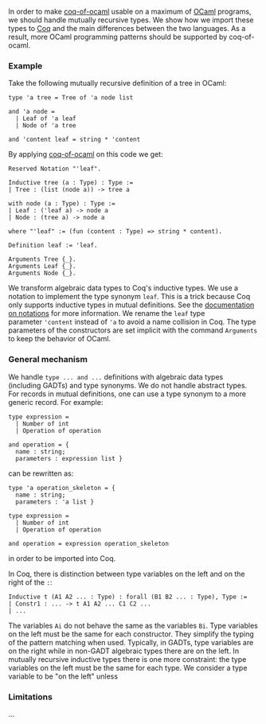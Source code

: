 In order to make&nbsp;[coq-of-ocaml](https://github.com/clarus/coq-of-ocaml) usable on a maximum of&nbsp;[OCaml](https://ocaml.org/) programs, we should handle mutually recursive types. We show how we import these types to&nbsp;[Coq](https://coq.inria.fr/) and the main differences between the two languages. As a result, more&nbsp;OCaml programming patterns should be supported by&nbsp;coq-of-ocaml.

### Example
Take the following mutually recursive definition of a tree in&nbsp;OCaml:

    type 'a tree = Tree of 'a node list

    and 'a node =
      | Leaf of 'a leaf
      | Node of 'a tree

    and 'content leaf = string * 'content

By applying&nbsp;[coq-of-ocaml](https://github.com/clarus/coq-of-ocaml) on this code we get:

    Reserved Notation "'leaf".

    Inductive tree (a : Type) : Type :=
    | Tree : (list (node a)) -> tree a

    with node (a : Type) : Type :=
    | Leaf : ('leaf a) -> node a
    | Node : (tree a) -> node a

    where "'leaf" := (fun (content : Type) => string * content).

    Definition leaf := 'leaf.

    Arguments Tree {_}.
    Arguments Leaf {_}.
    Arguments Node {_}.

We transform algebraic data types to&nbsp;Coq's inductive types. We use a notation to implement the type synonym&nbsp;`leaf`. This is a trick because Coq only supports inductive types in mutual definitions. See the [documentation on notations](https://coq.inria.fr/refman/user-extensions/syntax-extensions.html?highlight=notation#reserving-notations) for more information. We rename the&nbsp;`leaf` type parameter&nbsp;`'content` instead of&nbsp;`'a` to avoid a name collision in&nbsp;Coq. The type parameters of the constructors are set implicit with the command&nbsp;`Arguments` to keep the behavior of&nbsp;OCaml.

### General mechanism
We handle&nbsp;`type ... and ...` definitions with algebraic data types (including&nbsp;GADTs) and type synonyms. We do not handle abstract types. For records in mutual definitions, one can use a type synonym to a more generic record. For example:

    type expression =
      | Number of int
      | Operation of operation

    and operation = {
      name : string;
      parameters : expression list }

can be rewritten as:

    type 'a operation_skeleton = {
      name : string;
      parameters : 'a list }

    type expression =
      | Number of int
      | Operation of operation

    and operation = expression operation_skeleton

in order to be imported into&nbsp;Coq.

In&nbsp;Coq, there is distinction between type variables on the left and on the right of the&nbsp;`:`:

    Inductive t (A1 A2 ... : Type) : forall (B1 B2 ... : Type), Type :=
    | Constr1 : ... -> t A1 A2 ... C1 C2 ...
    | ...

The variables&nbsp;`Ai` do not behave the same as the variables&nbsp;`Bi`. Type variables on the left must be the same for each constructor. They simplify the typing of the pattern matching when used. Typically, in&nbsp;GADTs, type variables are on the right while in non-GADT algebraic types there are on the left. In mutually recursive inductive types there is one more constraint: the type variables on the left must be the same for each type. We consider a type variable to be "on the left" unless

### Limitations
...
